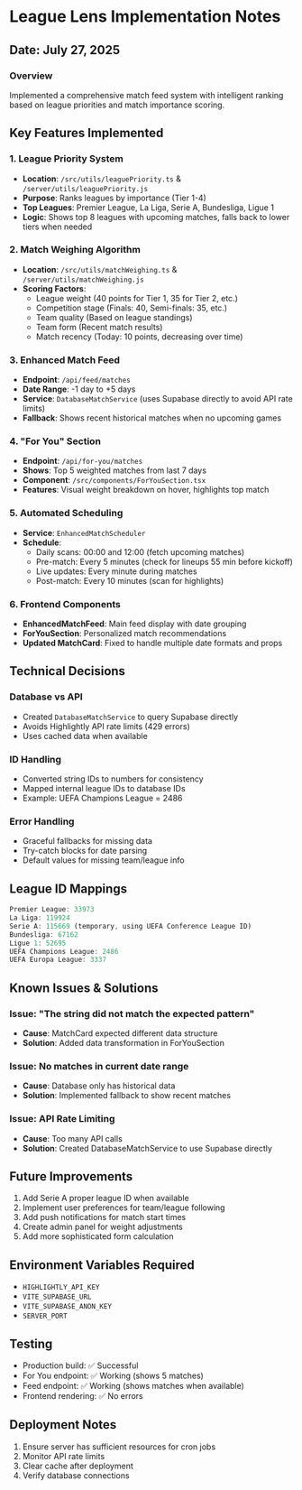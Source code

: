 # League Lens Implementation Notes

## Date: July 27, 2025

### Overview
Implemented a comprehensive match feed system with intelligent ranking based on league priorities and match importance scoring.

## Key Features Implemented

### 1. League Priority System
- **Location**: `/src/utils/leaguePriority.ts` & `/server/utils/leaguePriority.js`
- **Purpose**: Ranks leagues by importance (Tier 1-4)
- **Top Leagues**: Premier League, La Liga, Serie A, Bundesliga, Ligue 1
- **Logic**: Shows top 8 leagues with upcoming matches, falls back to lower tiers when needed

### 2. Match Weighing Algorithm
- **Location**: `/src/utils/matchWeighing.ts` & `/server/utils/matchWeighing.js`
- **Scoring Factors**:
  - League weight (40 points for Tier 1, 35 for Tier 2, etc.)
  - Competition stage (Finals: 40, Semi-finals: 35, etc.)
  - Team quality (Based on league standings)
  - Team form (Recent match results)
  - Match recency (Today: 10 points, decreasing over time)

### 3. Enhanced Match Feed
- **Endpoint**: `/api/feed/matches`
- **Date Range**: -1 day to +5 days
- **Service**: `DatabaseMatchService` (uses Supabase directly to avoid API rate limits)
- **Fallback**: Shows recent historical matches when no upcoming games

### 4. "For You" Section
- **Endpoint**: `/api/for-you/matches`
- **Shows**: Top 5 weighted matches from last 7 days
- **Component**: `/src/components/ForYouSection.tsx`
- **Features**: Visual weight breakdown on hover, highlights top match

### 5. Automated Scheduling
- **Service**: `EnhancedMatchScheduler`
- **Schedule**:
  - Daily scans: 00:00 and 12:00 (fetch upcoming matches)
  - Pre-match: Every 5 minutes (check for lineups 55 min before kickoff)
  - Live updates: Every minute during matches
  - Post-match: Every 10 minutes (scan for highlights)

### 6. Frontend Components
- **EnhancedMatchFeed**: Main feed display with date grouping
- **ForYouSection**: Personalized match recommendations
- **Updated MatchCard**: Fixed to handle multiple date formats and props

## Technical Decisions

### Database vs API
- Created `DatabaseMatchService` to query Supabase directly
- Avoids Highlightly API rate limits (429 errors)
- Uses cached data when available

### ID Handling
- Converted string IDs to numbers for consistency
- Mapped internal league IDs to database IDs
- Example: UEFA Champions League = 2486

### Error Handling
- Graceful fallbacks for missing data
- Try-catch blocks for date parsing
- Default values for missing team/league info

## League ID Mappings
```javascript
Premier League: 33973
La Liga: 119924
Serie A: 115669 (temporary, using UEFA Conference League ID)
Bundesliga: 67162
Ligue 1: 52695
UEFA Champions League: 2486
UEFA Europa League: 3337
```

## Known Issues & Solutions

### Issue: "The string did not match the expected pattern"
- **Cause**: MatchCard expected different data structure
- **Solution**: Added data transformation in ForYouSection

### Issue: No matches in current date range
- **Cause**: Database only has historical data
- **Solution**: Implemented fallback to show recent matches

### Issue: API Rate Limiting
- **Cause**: Too many API calls
- **Solution**: Created DatabaseMatchService to use Supabase directly

## Future Improvements
1. Add Serie A proper league ID when available
2. Implement user preferences for team/league following
3. Add push notifications for match start times
4. Create admin panel for weight adjustments
5. Add more sophisticated form calculation

## Environment Variables Required
- `HIGHLIGHTLY_API_KEY`
- `VITE_SUPABASE_URL`
- `VITE_SUPABASE_ANON_KEY`
- `SERVER_PORT`

## Testing
- Production build: ✅ Successful
- For You endpoint: ✅ Working (shows 5 matches)
- Feed endpoint: ✅ Working (shows matches when available)
- Frontend rendering: ✅ No errors

## Deployment Notes
1. Ensure server has sufficient resources for cron jobs
2. Monitor API rate limits
3. Clear cache after deployment
4. Verify database connections